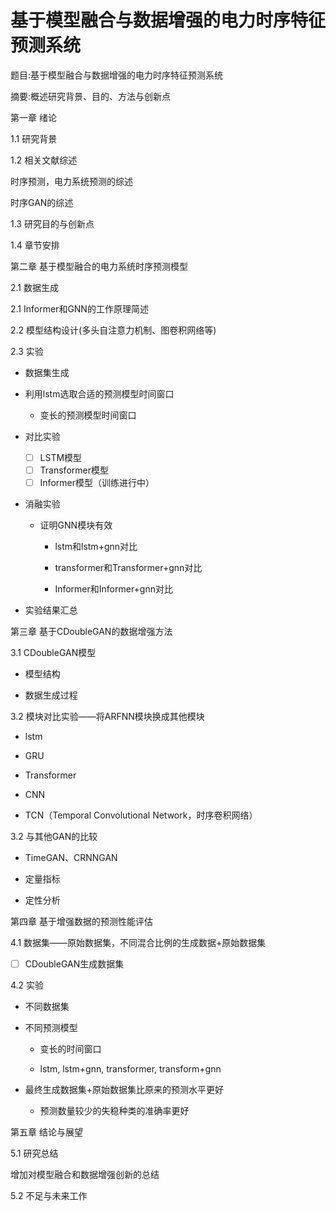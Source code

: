 # 基于模型融合与数据增强的电力时序特征预测系统

题目:基于模型融合与数据增强的电力时序特征预测系统

摘要:概述研究背景、目的、方法与创新点

第一章 绪论

1.1 研究背景

1.2 相关文献综述

时序预测，电力系统预测的综述

时序GAN的综述

1.3 研究目的与创新点

1.4 章节安排

第二章 基于模型融合的电力系统时序预测模型

2.1 数据生成

2.1 Informer和GNN的工作原理简述

2.2 模型结构设计(多头自注意力机制、图卷积网络等)

2.3 实验

- 数据集生成
    
- 利用lstm选取合适的预测模型时间窗口
    
    - 变长的预测模型时间窗口
        
- 对比实验
    
    - [ ]  LSTM模型
    - [ ]  Transformer模型
    - [ ]  Informer模型（训练进行中）
- 消融实验
    
    - 证明GNN模块有效
        
        - lstm和lstm+gnn对比
            
        - transformer和Transformer+gnn对比
            
        - Informer和Informer+gnn对比
            
- 实验结果汇总
    

第三章 基于CDoubleGAN的数据增强方法

3.1 CDoubleGAN模型

- 模型结构
    
- 数据生成过程
    

3.2 模块对比实验——将ARFNN模块换成其他模块

- lstm
    
- GRU
    
- Transformer
    
- CNN
    
- TCN（Temporal Convolutional Network，时序卷积网络）
    

3.2 与其他GAN的比较

- TimeGAN、CRNNGAN
    
- 定量指标
    
- 定性分析
    

第四章 基于增强数据的预测性能评估

4.1 数据集——原始数据集，不同混合比例的生成数据+原始数据集

- [ ]  CDoubleGAN生成数据集

4.2 实验

- 不同数据集
    
- 不同预测模型
    
    - 变长的时间窗口
        
    - lstm, lstm+gnn, transformer, transform+gnn
        
- 最终生成数据集+原始数据集比原来的预测水平更好
    
    - 预测数量较少的失稳种类的准确率更好
        

第五章 结论与展望

5.1 研究总结

增加对模型融合和数据增强创新的总结

5.2 不足与未来工作